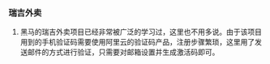 ### 瑞吉外卖

1. 黑马的瑞吉外卖项目已经非常被广泛的学习过，这里也不用多说。由于该项目用到的手机验证码需要使用阿里云的验证码产品，注册步骤繁琐，这里用了发送邮件的方式进行验证，只需要对邮箱设置并生成激活码即可。